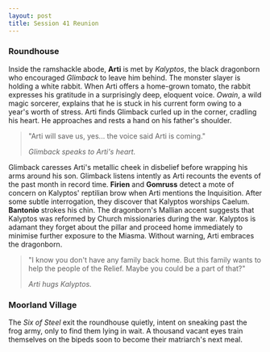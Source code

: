 ```yaml
---
layout: post
title: Session 41 Reunion
---
```


### Roundhouse

Inside the ramshackle abode, **Arti** is met by *Kalyptos*, the black dragonborn who encouraged *Glimback* to leave him behind. The monster slayer is holding a white rabbit. When Arti offers a home-grown tomato, the rabbit expresses his gratitude in a surprisingly deep, eloquent voice. *Owain*, a wild magic sorcerer, explains that he is stuck in his current form owing to a year's worth of stress. Arti finds Glimback curled up in the corner, cradling his heart. He approaches and rests a hand on his father's shoulder.

> "Arti will save us, yes... the voice said Arti is coming."
>
> *Glimback speaks to Arti's heart.*

Glimback caresses Arti's metallic cheek in disbelief before wrapping his arms around his son. Glimback listens intently as Arti recounts the events of the past month in record time. **Firien** and **Gomruss** detect a mote of concern on Kalyptos' reptilian brow when Arti mentions the Inquisition. After some subtle interrogation, they discover that Kalyptos worships Caelum. **Bantonio** strokes his chin. The dragonborn's Mallian accent suggests that Kalyptos was reformed by Church missionaries during the war. Kalyptos is adamant they forget about the pillar and proceed home immediately to minimise further exposure to the Miasma. Without warning, Arti embraces the dragonborn.

> "I know you don't have any family back home. But this family wants to help the people of the Relief. Maybe you could be a part of that?"
>
> *Arti hugs Kalyptos.*

### Moorland Village

The *Six of Steel* exit the roundhouse quietly, intent on sneaking past the frog army, only to find them lying in wait. A thousand vacant eyes train themselves on the bipeds soon to become their matriarch's next meal.
